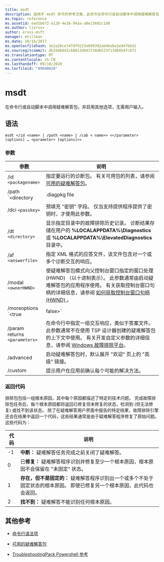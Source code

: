 ```yaml
---
title: msdt
description: 适用于 msdt 命令的参考文章，此命令在命令行或自动脚本中调用疑难解答包，并启用其他选项，无需用户输入。
ms.topic: reference
ms.assetid: ead1b672-a120-4e16-94aa-a8e13602c1d0
ms.author: lizross
author: eross-msft
manager: mtillman
ms.date: 10/16/2017
ms.openlocfilehash: 3e2a28ce747df9223e609392ab46abe2e947bb92
ms.sourcegitcommit: db2d46842c68813d043738d6523f13d8454fc972
ms.translationtype: MT
ms.contentlocale: zh-CN
ms.lasthandoff: 09/10/2020
ms.locfileid: "89640620"
---
```

# <a name="msdt"></a>msdt

在命令行或自动脚本中调用疑难解答包，并启用其他选项，无需用户输入。

## <a name="syntax"></a>语法

```
msdt </id <name> | /path <name> | /cab < name>> <</parameter> [options] … <parameter> [options]>>
```

### <a name="parameters"></a>参数

| 参数 | 说明 |
| --------- | ----------- |
| /id `<packagename>` | 指定要运行的诊断包。 有关可用包的列表，请参阅 [可用的疑难解答包](/previous-versions/windows/it-pro/windows-server-2012-r2-and-2012/ee424379(v=ws.11)#available-troubleshooting-packs)。 |
| /path `<directory|.diagpkg file|.diagcfg file>` | 指定诊断包的完整路径。 如果指定目录，则该目录必须包含诊断程序包。 不能将 **/path** 参数与 * */id * *、 **/dci**或 **/cab** 参数一起使用。 |                                                                                   |
| /dci `<passkey>` | 预填充 "密钥" 字段。 仅当支持提供程序提供了密钥时，才使用此参数。 |
| /dt `<directory>` | 显示指定目录中的故障排除历史记录。 诊断结果存储在用户的 **%LOCALAPPDATA%\Diagnostics** 或 **%LOCALAPPDATA%\ElevatedDiagnostics** 目录中。 |
| /af `<answerfile>` | 指定 XML 格式的应答文件，该文件包含对一个或多个诊断交互的响应。 |
| /modal `<ownerHWND>` | 使疑难解答包模式向父控制台窗口指定的窗口处理 (HWND) （以十进制表示）。 此参数通常由启动疑难解答包的应用程序使用。 有关获取控制台窗口句柄的详细信息，请参阅 [如何获取控制台窗口句柄 (HWND) ](https://support.microsoft.com/help/124103/how-to-obtain-a-console-window-handle-hwnd)。 |
| /moreoptions `<true|false>` | 启用 (true) 或取消显示询问用户是否要浏览其他选项的最终故障排除屏幕 () false。 当疑难解答包由不属于操作系统的疑难解答程序启动时，通常使用此参数。 |
| /param returns `<parameters>` | 在命令行中指定一组交互响应，类似于答案文件。 此参数通常不在使用 TSP 设计器创建的疑难解答包的上下文中使用。 有关开发自定义参数的详细信息，请参阅 [Windows 故障排除平台](/previous-versions/windows/desktop/wintt/windows-troubleshooting-toolkit-portal)。 |
| /advanced | 启动疑难解答包时，默认展开 "欢迎" 页上的 "高级" 链接。 |
| /custom | 提示用户在应用前确认每个可能的解决方法。 |

### <a name="return-codes"></a>返回代码

排除包包括一组根本原因，其中每个原因都描述了特定的技术问题。 完成故障排除包任务后，每个根本原因都将返回已修复但未修复的状态，检测到 (但无法修复) 或找不到该状态。 除了在疑难解答用户界面中报告的特定结果，故障排除引擎还会在结果中返回一个代码，这些结果通常是由于疑难解答程序修复了原始问题。 这些代码为：

| 代码 | 说明 |
| ---- | ----------- |
| -1 | **中断：** 疑难解答任务完成之前关闭了疑难解答。 |
| 0 | 已**修复：** 疑难解答程序识别并修复至少一个根本原因，根本原因不会保留在 "未固定" 状态。 |
| 1 | **存在，但不是固定的：** 疑难解答程序识别出一个或多个不处于固定状态的根本原因。 即使已修复另一个根本原因，此代码也会返回。 |
| 2 | **找不到：** 疑难解答不能识别任何根本原因。 |

## <a name="additional-references"></a>其他参考

- [命令行语法项](command-line-syntax-key.md)

- [可用的疑难解答包](/previous-versions/windows/it-pro/windows-server-2012-r2-and-2012/ee424379(v=ws.11)#available-troubleshooting-packs)

- [TroubleshootingPack Powershell 参考](/powershell/module/troubleshootingpack/?view=win10-ps)
